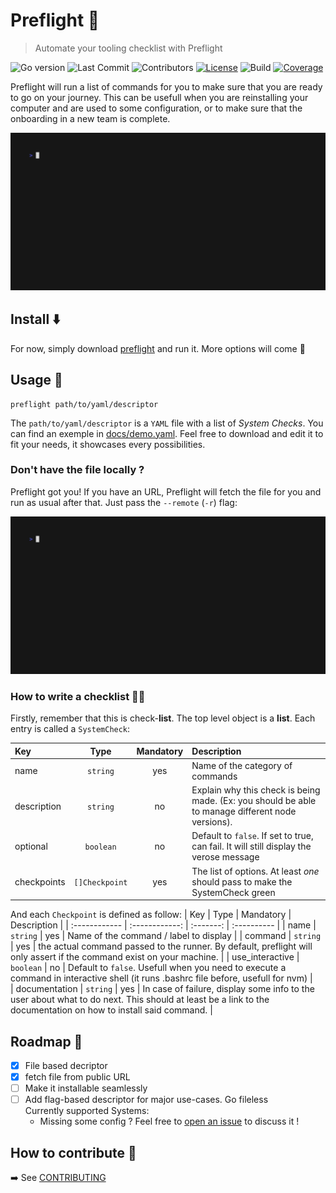 # Preflight 🛫

> Automate your tooling checklist with Preflight

![Go version](https://img.shields.io/github/go-mod/go-version/delni/preflight?style=flat&color=00ADD8)
![Last Commit](https://img.shields.io/github/last-commit/delni/preflight?style=flat)
![Contributors](https://img.shields.io/github/contributors/delni/preflight?style=flat)
[![License](https://img.shields.io/github/license/delni/preflight?style=flat)](./LICENSE)
![Build](https://github.com/Delni/preflight/actions/workflows/ci.yml/badge.svg)
[![Coverage](https://delni.github.io/preflight/coverage-badge.svg)](https://delni.github.io/preflight/index.html)

Preflight will run a list of commands for you to make sure that you are ready to go on your journey. This can be usefull when you are reinstalling your computer and are used to some configuration, or to make sure that the onboarding in a new team is complete.  

![demo](./docs/demo.local.gif)

## Install ⬇️

For now, simply download [preflight](https://github.com/Delni/preflight/releases/latest) and run it. More options will come 💪

## Usage 🚀

```
preflight path/to/yaml/descriptor
```

The `path/to/yaml/descriptor` is a `YAML` file with a list of *System Checks*. You can find an exemple in [docs/demo.yaml](./docs/demo.yaml). Feel free to download and edit it to fit your needs, it showcases every possibilities.

### Don't have the file locally ?

Preflight got you! If you have an URL, Preflight will fetch the file for you and run as usual after that. Just pass the `--remote` (`-r`) flag:

![demo.remote](./docs/demo.remote.gif)

### How to write a checklist 👨‍✈

Firstly, remember that this is check-**list**. The top level object is a **list**. Each entry is called a `SystemCheck`:

| Key         |      Type      | Mandatory | Description |
| :---------- | :------------: | :-------: | :---------- |
| name        |    `string`    |    yes    |  Name of the category of commands | 
| description |    `string`    |    no     |  Explain why this check is being made. (Ex: you should be able to manage different node versions). |
| optional    |   `boolean`    |    no     | Default to `false`. If set to true, can fail. It will still display the verose message |  
| checkpoints     | `[]Checkpoint` |    yes    | The list of options. At least *one* should pass to make the SystemCheck green |

And each `Checkpoint` is defined as follow:
| Key           |      Type      | Mandatory | Description |
| :------------ | :------------: | :-------: | :---------- |
| name          |    `string`    |    yes    |  Name of the command / label to display | 
| command       |    `string`    |    yes    |  the actual command passed to the runner. By default, preflight will only assert if the command exist on your machine. |
| use_interactive      |   `boolean`    |    no     | Default to `false`. Usefull when you need to execute a command in interactive shell (it runs .bashrc file before, usefull for nvm) |  
| documentation |    `string`    |    yes    |  In case of failure, display some info to the user about what to do next. This should at least be a link to the documentation on how to install said command. |

## Roadmap 🚦

- [x] File based decriptor
- [x] fetch file from public URL
- [ ] Make it installable seamlessly
- [ ] Add flag-based descriptor for major use-cases. Go fileless  
    Currently supported Systems:
    - Missing some config ? Feel free to [open an issue](https://github.com/Delni/preflight/issues/new) to discuss it !

## How to contribute 📝

➡️ See [CONTRIBUTING](./CONTRIBUTING.md) 
